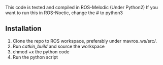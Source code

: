 This code is tested and compiled in ROS-Melodic (Under Python2)
If you want to run this in ROS-Noetic, change the # to python3

## Installation
1. Clone the repo to ROS workspace, preferably under mavros_ws/src/. 
2. Run *catkin_build* and source the workspace
3. chmod +x the python code
4. Run the python script
